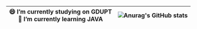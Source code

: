 <div align=center>


| 😄 I’m currently studying on GDUPT<br/>🌱 I’m currently learning JAVA<br/>|![Anurag's GitHub stats](https://github-readme-stats.vercel.app/api?username=huihuihuihuicyh&theme=default&show_icons=true)
| ---------------------------------------------------------------------------------- | ------------------------------------------------------------ |

<!--
**huihuihuihuicyh/huihuihuihuicyh** is a ✨ _special_ ✨ repository because its `README.md` (this file) appears on your GitHub profile.

Here are some ideas to get you started:

- 🔭 I’m currently working on ...
- 🌱 I’m currently learning ...
- 👯 I’m looking to collaborate on ...
- 🤔 I’m looking for help with ...
- 💬 Ask me about ...
- 📫 How to reach me: ...
- 😄 Pronouns: ...
- ⚡ Fun fact: ...
-->
  </div>
